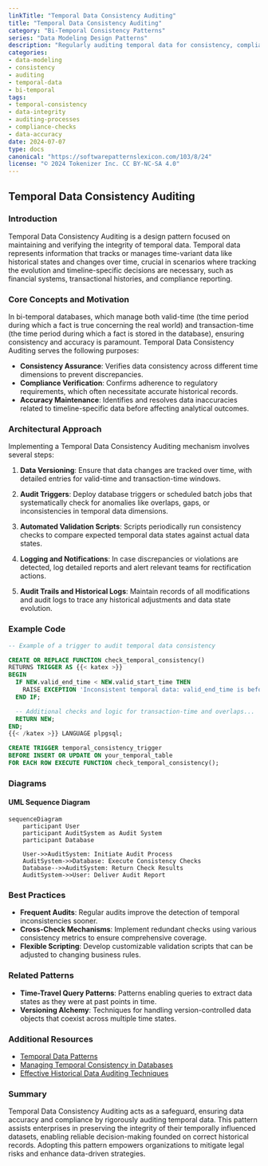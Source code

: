 ```yaml
---
linkTitle: "Temporal Data Consistency Auditing"
title: "Temporal Data Consistency Auditing"
category: "Bi-Temporal Consistency Patterns"
series: "Data Modeling Design Patterns"
description: "Regularly auditing temporal data for consistency, compliance, and accuracy to ensure data integrity across modifications over time."
categories:
- data-modeling
- consistency
- auditing
- temporal-data
- bi-temporal
tags:
- temporal-consistency
- data-integrity
- auditing-processes
- compliance-checks
- data-accuracy
date: 2024-07-07
type: docs
canonical: "https://softwarepatternslexicon.com/103/8/24"
license: "© 2024 Tokenizer Inc. CC BY-NC-SA 4.0"
---
```


## Temporal Data Consistency Auditing

### Introduction

Temporal Data Consistency Auditing is a design pattern focused on maintaining and verifying the integrity of temporal data. Temporal data represents information that tracks or manages time-variant data like historical states and changes over time, crucial in scenarios where tracking the evolution and timeline-specific decisions are necessary, such as financial systems, transactional histories, and compliance reporting.

### Core Concepts and Motivation

In bi-temporal databases, which manage both valid-time (the time period during which a fact is true concerning the real world) and transaction-time (the time period during which a fact is stored in the database), ensuring consistency and accuracy is paramount. Temporal Data Consistency Auditing serves the following purposes:

- **Consistency Assurance**: Verifies data consistency across different time dimensions to prevent discrepancies.
- **Compliance Verification**: Confirms adherence to regulatory requirements, which often necessitate accurate historical records.
- **Accuracy Maintenance**: Identifies and resolves data inaccuracies related to timeline-specific data before affecting analytical outcomes.

### Architectural Approach

Implementing a Temporal Data Consistency Auditing mechanism involves several steps:

1. **Data Versioning**: Ensure that data changes are tracked over time, with detailed entries for valid-time and transaction-time windows.
   
2. **Audit Triggers**: Deploy database triggers or scheduled batch jobs that systematically check for anomalies like overlaps, gaps, or inconsistencies in temporal data dimensions.

3. **Automated Validation Scripts**: Scripts periodically run consistency checks to compare expected temporal data states against actual data states.

4. **Logging and Notifications**: In case discrepancies or violations are detected, log detailed reports and alert relevant teams for rectification actions.

5. **Audit Trails and Historical Logs**: Maintain records of all modifications and audit logs to trace any historical adjustments and data state evolution.

### Example Code

```sql
-- Example of a trigger to audit temporal data consistency

CREATE OR REPLACE FUNCTION check_temporal_consistency()
RETURNS TRIGGER AS {{< katex >}}
BEGIN
  IF NEW.valid_end_time < NEW.valid_start_time THEN
    RAISE EXCEPTION 'Inconsistent temporal data: valid_end_time is before valid_start_time';
  END IF;

  -- Additional checks and logic for transaction-time and overlaps...
  RETURN NEW;
END;
{{< /katex >}} LANGUAGE plpgsql;

CREATE TRIGGER temporal_consistency_trigger
BEFORE INSERT OR UPDATE ON your_temporal_table
FOR EACH ROW EXECUTE FUNCTION check_temporal_consistency();
```

### Diagrams

#### UML Sequence Diagram

```mermaid
sequenceDiagram
    participant User
    participant AuditSystem as Audit System
    participant Database

    User->>AuditSystem: Initiate Audit Process
    AuditSystem->>Database: Execute Consistency Checks
    Database-->>AuditSystem: Return Check Results
    AuditSystem->>User: Deliver Audit Report
```

### Best Practices

- **Frequent Audits**: Regular audits improve the detection of temporal inconsistencies sooner.
- **Cross-Check Mechanisms**: Implement redundant checks using various consistency metrics to ensure comprehensive coverage.
- **Flexible Scripting**: Develop customizable validation scripts that can be adjusted to changing business rules.

### Related Patterns

- **Time-Travel Query Patterns**: Patterns enabling queries to extract data states as they were at past points in time.
- **Versioning Alchemy**: Techniques for handling version-controlled data objects that coexist across multiple time states.

### Additional Resources

- [Temporal Data Patterns](https://martinfowler.com/articles/patterns-of-time/)
- [Managing Temporal Consistency in Databases](https://docs.microsoft.com/en-us/sql/)
- [Effective Historical Data Auditing Techniques](https://www.techonthenet.com/sql/index.php)

### Summary

Temporal Data Consistency Auditing acts as a safeguard, ensuring data accuracy and compliance by rigorously auditing temporal data. This pattern assists enterprises in preserving the integrity of their temporally influenced datasets, enabling reliable decision-making founded on correct historical records. Adopting this pattern empowers organizations to mitigate legal risks and enhance data-driven strategies.
